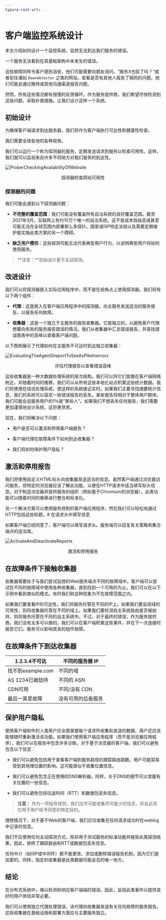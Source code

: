 ```yaml
---
typora-root-url: ..
---
```


# 客户端监控系统设计

本文介绍如何设计一个监控系统，监控无法到达我们服务的错误。

一个服务无法看到在其基础架构中未发生的错误。

这些故障同样令客户感到沮丧，他们可能需要向朋友询问，“服务X也挂了吗？”或者前往诸如 `Downdetector` 之类的网站，查看是否有其他人报告了相同的问题。他们可能会通过推特或其他沟通渠道报告问题。

然而，所有这些情况都有很慢的反馈循环。作为服务提供商，我们希望尽快检测到这些问题，采取补救措施。让我们设计这样一个系统。

## 初始设计

为确保客户端请求到达服务器，我们将作为客户端执行可达性和健康性检查。

我们需要全球各地的各种视角。

我们可以运行一个称为探测器的服务，定期发送请求到服务以检查可用性。这样，我们就可以监视来自许多不同地方对我们服务的到达性。

![ProberCheckingAvailabilityOfWebsite](/img/15-Monitor%20Client-side%20Errors/ProberCheckingAvailabilityOfWebsite.png)

<center>探测器检查网站可用性</center>

### 探测器的问题

我们可能会遇到以下探测器问题：

- **不完整的覆盖范围**：我们可能没有覆盖所有自治系统的良好覆盖范围。截至2021年3月，互联网上有约10万个唯一的自治系统。这不是成本效益高或甚至可能无法在全球范围内部署那么多探针。国家或ISP特定法规以及需要定期维护是实施此类方案的另一个障碍。

- **缺乏用户模仿**：这些探测可能无法代表典型用户行为，以说明典型用户将如何使用服务。

> **注意：**初始设计基于主动探测。

## 改进设计

我们可以将探测器嵌入实际应用程序中，而不是在视角点上使用探测器。我们将有以下两个组件：

- **代理**：这是嵌入在客户端应用程序中的探测器，向主服务发送适当的服务报告，以报告任何故障。

- **收集器**：这是一个独立于主服务的报告收集器。它是独立的，以避免客户代理想要向失败的服务报告错误的情况。我们从收集器中汇总错误报告，并查找错误图表中的高峰以查看客户端问题。

以下图例展示了代理如何在主服务不可达时到达独立收集器：

![EvaluatingTheAgentSreportToSeeAsPikeInerrors](/img/15-Monitor%20Client-side%20Errors/EvaluatingTheAgentSreportToSeeAsPikeInerrors.png)

<center>评估代理报告以查看错误高峰</center>

这些收集器是一种大数据处理系统的层次结构。我们可以将它们放置在客户端网络附近，并随着时间的推移，我们可以从所有这些本地化站点积累这些统计数据。我们将使用在线流处理系统，使这样的系统接近实时。如果我们主要寻找摘要统计信息，我们的系统可以容忍一些错误报告的丢失。某些报告将相对于整体用户群体。我们可能会说服务用户的1％是“某些人”。如果我们不想丢失任何报告，我们需要更加谨慎地设计系统，这将更昂贵。

现在，我们将解决以下问题：

- 用户是否可以激活和停用客户端报告？

- 客户端代理在故障条件下如何到达收集器？

- 我们将如何保护用户隐私？

## 激活和停用报告

我们将使用自定义HTML标头向收集器发送适当的信息。虽然客户端通过浏览器访问服务，但特定的浏览器应该了解此功能，以便在HTTP请求中适当填写标头信息。对于制造浏览器并提供服务的组织（例如基于Chromium的浏览器），此类功能可以随着时间的推移进行整合和标准化。

另一个解决方案可以使用服务控制的客户端应用程序，然后我们可以轻松地通过HTTP包括这些标题。# 在请求头中填写信息

如果客户端已经同意了，客户端可以填写请求头。服务端可以回复有关策略和集合端点的适当值。

![ActivateAndDeactivateReports](/img/15-Monitor%20Client-side%20Errors/ActivateAndDeactivateReports.png)

<center>激活和停用报告</center>

## 在故障条件下接触收集器

收集器需要处于与我们尝试监控的Web服务端点不同的故障域中。客户端可以尝试在不同的故障域中使用各种收集器，直到找到一个可用的为止。我们可以在以下示例中看到类似的模式。有时我们称这种现象为不在故障范围之内。

如果我们要查看IP的可达性，我们将服务托管在不同的IP上。如果我们要监视域的可用性，则将收集器托管在不同的域上。如果我们要检测自主系统路由是否被劫持，则将服务托管在不同的自主系统中。不过，对于最终的错误，作为服务提供商，我们没有太多可以做的。我们可以在客户端积累这些事件，并在下一次连接时报告它们。服务可以影响其余的组件故障。

## 在故障条件下到达收集器

| 1.2.3.4不可达 | 不同的服务器 IP |
| --------------------- | ---------------------------------- |
| 找不到example.com | 不同的域 |
| AS 1234已被劫持 | 不同的 ASN |
| CDN可用 | 不同/没有 CDN |
| 最后一英里故障 | 没有可用的后备服务 |

## 保护用户隐私

使用客户端软件的人类用户应全面掌握每个请求所收集和发送的数据。用户还应该能够随时重新激活该功能。如果我们使用客户端应用程序（而不是浏览器应用程序），我们可以在报告中包含许多诊断。对于基于浏览器的客户端，我们可以避免包含以下信息：

- 我们可以避免包括用于查看客户端到服务路径的跟踪路由跳数。用户可能容易受到其地理位置的影响。这可能类似于收集位置信息。

- 我们可以避免包含正在使用的DNS解析器。同样，关于DNS的细节可以泄露有关位置的一些信息。

- 我们可以避免包括往返时间（RTT）和数据包丢失信息。

> **注意：** 作为一项指导规则，我们应尽可能收集尽可能少的信息，并且必须仅用于用户给予同意的特定目的。

理想情况下，对于基于Web的客户端，我们应仅收集在任何请求成功时在weblog中记录的信息。

我们不应使用任何主动探测方式，除非用于测试服务的标准功能并报告此类探测结果。因此，排除了跟踪路由和RTT或数据包丢失信息。

任何中介（如ISP或中间件）都不能更改、添加或删除错误报告机制，因为它们是加密的。同样，指定的收集器是此类数据可能会去的唯一地方。

## 结论

在分布式系统中，难以检测和响应客户端端的错误。因此，监视此类事件以提供良好的用户体验非常必要。

我们可以使用独立代理处理错误，该代理向收集器发送有关任何故障的服务报告。这些收集器在基础设施和部署方面应与主要服务独立。